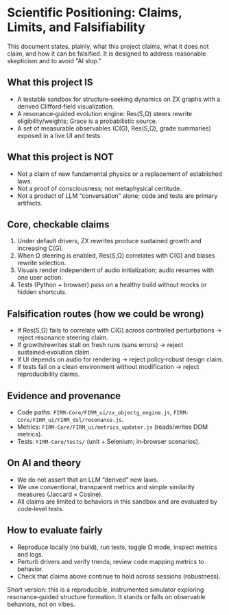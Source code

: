 # Scientific Positioning: Claims, Limits, and Falsifiability

This document states, plainly, what this project claims, what it does not claim, and how it can be falsified. It is designed to address reasonable skepticism and to avoid "AI slop."

## What this project IS
- A testable sandbox for structure‑seeking dynamics on ZX graphs with a derived Clifford‑field visualization.
- A resonance‑guided evolution engine: Res(S,Ω) steers rewrite eligibility/weights; Grace is a probabilistic source.
- A set of measurable observables (C(G), Res(S,Ω), grade summaries) exposed in a live UI and tests.

## What this project is NOT
- Not a claim of new fundamental physics or a replacement of established laws.
- Not a proof of consciousness; not metaphysical certitude.
- Not a product of LLM “conversation” alone; code and tests are primary artifacts.

## Core, checkable claims
1) Under default drivers, ZX rewrites produce sustained growth and increasing C(G).
2) When Ω steering is enabled, Res(S,Ω) correlates with C(G) and biases rewrite selection.
3) Visuals render independent of audio initialization; audio resumes with one user action.
4) Tests (Python + browser) pass on a healthy build without mocks or hidden shortcuts.

## Falsification routes (how we could be wrong)
- If Res(S,Ω) fails to correlate with C(G) across controlled perturbations → reject resonance steering claim.
- If growth/rewrites stall on fresh runs (sans errors) → reject sustained‑evolution claim.
- If UI depends on audio for rendering → reject policy‑robust design claim.
- If tests fail on a clean environment without modification → reject reproducibility claims.

## Evidence and provenance
- Code paths: `FIRM-Core/FIRM_ui/zx_objectg_engine.js`, `FIRM-Core/FIRM_ui/FIRM_dsl/resonance.js`.
- Metrics: `FIRM-Core/FIRM_ui/metrics_updater.js` (reads/writes DOM metrics).
- Tests: `FIRM-Core/tests/` (unit + Selenium; in‑browser scenarios).

## On AI and theory
- We do not assert that an LLM “derived” new laws.
- We use conventional, transparent metrics and simple similarity measures (Jaccard × Cosine).
- All claims are limited to behaviors in this sandbox and are evaluated by code‑level tests.

## How to evaluate fairly
- Reproduce locally (no build), run tests, toggle Ω mode, inspect metrics and logs.
- Perturb drivers and verify trends; review code mapping metrics to behavior.
- Check that claims above continue to hold across sessions (robustness).

Short version: this is a reproducible, instrumented simulator exploring resonance‑guided structure formation. It stands or falls on observable behaviors, not on vibes.
